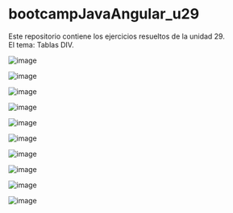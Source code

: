 # bootcampJavaAngular_u29
Este repositorio contiene los ejercicios resueltos de la unidad 29.  
El tema: Tablas DIV.

![image](https://user-images.githubusercontent.com/89861246/170791814-deeeb72f-6326-4b34-a3ce-aa605e1f59c4.png)

![image](https://user-images.githubusercontent.com/89861246/170791902-23612bc9-4e91-4850-88dc-890906785e7a.png)

![image](https://user-images.githubusercontent.com/89861246/170791966-774ba74e-d438-4e42-b81e-155e132fb444.png)

![image](https://user-images.githubusercontent.com/89861246/170796049-33b8edb5-e321-4519-b655-d0f9238a96cb.png)

![image](https://user-images.githubusercontent.com/89861246/170796213-2949567f-4517-4d83-890c-b602d01ffaa3.png)

![image](https://user-images.githubusercontent.com/89861246/170796258-3b1192c3-088c-4f75-9401-c618b656d35b.png)

![image](https://user-images.githubusercontent.com/89861246/170797334-d796b140-d104-4e43-b3ba-35c4151af4d7.png)

![image](https://user-images.githubusercontent.com/89861246/170797535-7e8b1d5c-7795-45c2-954b-dd2f82fe7026.png)

![image](https://user-images.githubusercontent.com/89861246/170797581-7ff705d4-d275-4e03-8d54-b52f7610a28e.png)

![image](https://user-images.githubusercontent.com/89861246/170797684-fd1897b0-fd14-4132-b40c-55b9ee329c0f.png)








